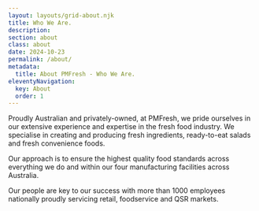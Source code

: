 ```yaml
---
layout: layouts/grid-about.njk
title: Who We Are.
description: 
section: about
class: about
date: 2024-10-23
permalink: /about/
metadata:
  title: About PMFresh - Who We Are.
eleventyNavigation:
  key: About
  order: 1
---
```






Proudly Australian and privately-owned, at PMFresh, we pride ourselves in our extensive experience and expertise in the fresh food industry. We specialise in creating and producing fresh ingredients, ready-to-eat salads and fresh convenience foods.

Our approach is to ensure the highest quality food standards across everything we do and within our four manufacturing facilities across Australia.

Our people are key to our success with more than 1000 employees nationally proudly servicing retail, foodservice and QSR markets.






